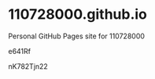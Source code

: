 # 110728000.github.io
Personal GitHub Pages site for 110728000


































e641Rf

nK782Tjn22
